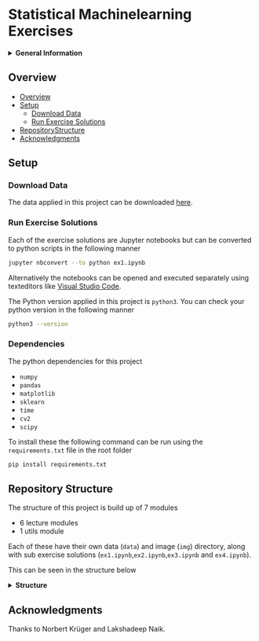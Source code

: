 # Statistical Machinelearning Exercises

<details>
<summary><strong>General Information</strong></summary></br>

|                                                             |                                                                                |
|-------------------------------------------------------------|--------------------------------------------------------------------------------|
| Course ID                                                   | T550031101                                                                     |
| Course ECTS                                                 | 5                                                                              |
| Group number                                                | 10                                                                             |
| Group members                                               | Joakim Stein, Thomas Agervig & Victor Staven                                   |
| Teacher                                                     | Norbert Krüger                                                                 |
| Instructor                                                  | Lakshadeep Naik                                                                |

</details>

## Overview

* [Overview](#overview)
* [Setup](#setup)
	+ [Download Data](#download-data)
	+ [Run Exercise Solutions](#run-exercise-solutions)
* [RepositoryStructure](#repository-structure)
* [Acknowledgments](#acknowledgments)

## Setup

### Download Data

The data applied in this project can be downloaded [here](https://drive.google.com/file/d/1Jk-uDbLiSbpBexvtzlzgX8-PFhHvpSzo/view?usp=sharing).

### Run Exercise Solutions

Each of the exercise solutions are Jupyter notebooks but can be converted to python scripts in the following manner
```bash
jupyter nbconvert --to python ex1.ipynb
```
Alternatively the notebooks can be opened and executed separately using texteditors like [Visual Studio Code](https://code.visualstudio.com/).

The Python version applied in this project is `python3`. You can check your python version in the following manner
```bash
python3 --version
```

### Dependencies

The python dependencies for this project 

- `numpy`
- `pandas`
- `matplotlib`
- `sklearn` 
- `time`
- `cv2`
- `scipy`  

To install these the following command can be run using the `requirements.txt` file in the root folder
```bash
pip install requirements.txt
```


## Repository Structure

The structure of this project is build up of 7 modules
- 6 lecture modules 
- 1 utils module

Each of these have their own data (`data`) and image (`img`) directory, along with sub exercise solutions (`ex1.ipynb`,`ex2.ipynb`,`ex3.ipynb` and `ex4.ipynb`).

This can be seen in the structure below

<details>
<summary><strong>Structure<code></code></strong></summary></br>

```
.
├── bayes_classification
│   ├── data
│   ├── img
│   ├── constants.py
│   ├── ex1.ipynb
│   ├── ex2.ipynb
│   ├── ex3.ipynb
│   └── ex4.ipynb
├── clustering
│   ├── data
│   ├── ...
│   └── ex4.ipynb
├── decision_and_random_trees
│   ├── data
│   ├── ...
│   └── ex4.ipynb
├── knn
│   ├── data
│   ├── ...
│   └── ex4.ipynb
├── pca
│   ├── data
│   ├── ...
│   └── ex4.ipynb
├── svm_and_nn
│   ├── data
│   ├── ...
│   └── ex4.ipynb
├── utils
|   └── image_utils.py
└── README.md
```
</details>

## Acknowledgments

Thanks to Norbert Krüger and Lakshadeep Naik.

[semver]: http://semver.org/
[releases]: about:blank
[changelog]: CHANGELOG.md
[wiki]: about:blank

[ros]: http://wiki.ros.org/noetic
[gazebo]: http://gazebosim.org
[rosdep]: https://wiki.ros.org/rosdep
[vcstool]: https://github.com/dirk-thomas/vcstool
[catkin_tools]: https://catkin-tools.readthedocs.io
[export_fig]: https://se.mathworks.com/matlabcentral/fileexchange/23629-export_fig
[Ghostscript]: https://ghostscript.com/index.html

